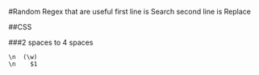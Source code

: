 #Random Regex that are useful
first line is Search
second line is Replace

##CSS

###2 spaces to 4 spaces

    \n  (\w)
    \n    $1